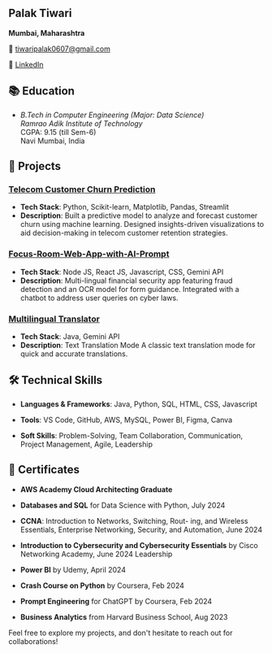## Palak Tiwari
**Mumbai, Maharashtra**

📧 tiwaripalak0607@gmail.com

💼 [LinkedIn](https://www.linkedin.com/in/tiwaripalak06/)




## 📚 Education
- *B.Tech in Computer Engineering (Major: Data Science)*  
  *Ramrao Adik Institute of Technology*  
  CGPA: 9.15 (till Sem-6)  
  Navi Mumbai, India



## 💼 Projects

### [Telecom Customer Churn Prediction](https://github.com/palak0607/Telecom-Customer-Churn-Prediction)
- **Tech Stack**: Python, Scikit-learn, Matplotlib, Pandas, Streamlit
- **Description**: Built a predictive model to analyze and forecast customer churn using machine learning. Designed insights-driven visualizations to aid decision-making in telecom customer retention strategies.

### [Focus-Room-Web-App-with-AI-Prompt](https://github.com/palak0607/Focus-Room-Web-App)
- **Tech Stack**: Node JS, React JS, Javascript, CSS, Gemini API
- **Description**: Multi-lingual financial security app featuring fraud detection and an OCR model for form guidance. Integrated with a chatbot to address user queries on cyber laws.

### [Multilingual Translator](https://github.com/palak0607/Multilingual-Translator)
-  **Tech Stack**: Java, Gemini API
-  **Description**: Text Translation Mode A classic text translation mode for quick and accurate translations.




## 🛠️ Technical Skills
- **Languages & Frameworks**: Java, Python, SQL, HTML, CSS, Javascript

- **Tools**: VS Code, GitHub, AWS, MySQL, Power BI, Figma, Canva

- **Soft Skills**: Problem-Solving, Team Collaboration, Communication, Project Management, Agile, Leadership


## 📜 Certificates

- **AWS Academy Cloud Architecting Graduate**

- **Databases and SQL** for Data Science with Python, July 2024 

- **CCNA**: Introduction to Networks, Switching, Rout- 
ing, and Wireless Essentials, Enterprise Networking, 
Security, and Automation, June 2024 

- **Introduction to Cybersecurity and Cybersecurity 
Essentials** by Cisco Networking Academy, June 2024 
Leadership 

- **Power BI** by Udemy, April 2024 

- **Crash Course on Python** by Coursera, Feb 2024 

- **Prompt Engineering** for ChatGPT by Coursera, Feb 2024 

- **Business Analytics** from Harvard Business School, Aug 2023 

Feel free to explore my projects, and don't hesitate to reach out for collaborations!

